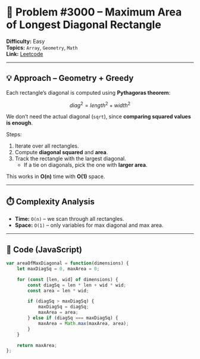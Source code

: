 # 🧩 Problem #3000 – Maximum Area of Longest Diagonal Rectangle

**Difficulty:** Easy  
**Topics:** `Array`, `Geometry`, `Math`  
**Link:** [Leetcode](https://leetcode.com/problems/maximum-area-of-longest-diagonal-rectangle/description/)  

---

## 💡 Approach – Geometry + Greedy

Each rectangle’s diagonal is computed using **Pythagoras theorem**:  

$$diag^2 = length^2 + width^2$$ 

We don’t need the actual diagonal (`sqrt`), since **comparing squared values is enough**.  

Steps:  
1. Iterate over all rectangles.  
2. Compute **diagonal squared** and **area**.  
3. Track the rectangle with the largest diagonal.  
   - If a tie on diagonals, pick the one with **larger area**.  

This works in **O(n)** time with **O(1)** space.  

---

## ⏱️ Complexity Analysis

- **Time:** `O(n)` – we scan through all rectangles.  
- **Space:** `O(1)` – only variables for max diagonal and max area.  

---

## 📝 Code (JavaScript)

```javascript
var areaOfMaxDiagonal = function(dimensions) {
    let maxDiagSq = 0, maxArea = 0;

    for (const [len, wid] of dimensions) {
        const diagSq = len * len + wid * wid;
        const area = len * wid;

        if (diagSq > maxDiagSq) {
            maxDiagSq = diagSq;
            maxArea = area;
        } else if (diagSq === maxDiagSq) {
            maxArea = Math.max(maxArea, area);
        }
    }

    return maxArea;
};
```
